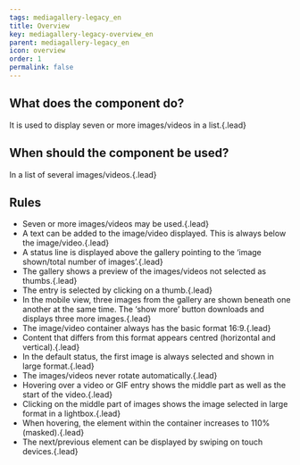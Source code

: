 ```yaml
---
tags: mediagallery-legacy_en
title: Overview
key: mediagallery-legacy-overview_en
parent: mediagallery-legacy_en
icon: overview
order: 1
permalink: false  
---
```


## What does the component do?
It is used to display seven or more images/videos in a list.{.lead}

## When should the component be used?
In a list of several images/videos.{.lead}

## Rules
* Seven or more images/videos may be used.{.lead}
* A text can be added to the image/video displayed. This is always below the image/video.{.lead}
* A status line is displayed above the gallery pointing to the ‘image shown/total number of images’.{.lead}
* The gallery shows a preview of the images/videos not selected as thumbs.{.lead}
* The entry is selected by clicking on a thumb.{.lead}
* In the mobile view, three images from the gallery are shown beneath one another at the same time. The ‘show more’ button downloads and displays three more images.{.lead}
* The image/video container always has the basic format 16:9.{.lead}
* Content that differs from this format appears centred (horizontal and vertical).{.lead}
* In the default status, the first image is always selected and shown in large format.{.lead}
* The images/videos never rotate automatically.{.lead}
* Hovering over a video or GIF entry shows the middle part as well as the start of the video.{.lead}
* Clicking on the middle part of images shows the image selected in large format in a lightbox.{.lead}
* When hovering, the element within the container increases to 110% (masked).{.lead}
* The next/previous element can be displayed by swiping on touch devices.{.lead}